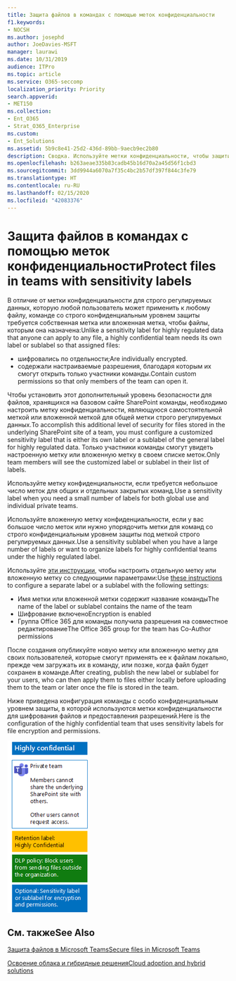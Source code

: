 ```yaml
---
title: Защита файлов в командах с помощью меток конфиденциальности
f1.keywords:
- NOCSH
ms.author: josephd
author: JoeDavies-MSFT
manager: laurawi
ms.date: 10/31/2019
audience: ITPro
ms.topic: article
ms.service: O365-seccomp
localization_priority: Priority
search.appverid:
- MET150
ms.collection:
- Ent_O365
- Strat_O365_Enterprise
ms.custom:
- Ent_Solutions
ms.assetid: 5b9c8e41-25d2-436d-89bb-9aecb9ec2b80
description: Сводка. Используйте метки конфиденциальности, чтобы защитить файлы в команде со строго конфиденциальным уровнем защиты.
ms.openlocfilehash: b263aeae335b83cadb45b16d70a2a45d56f1cbd3
ms.sourcegitcommit: 3dd9944a6070a7f35c4bc2b57df397f844c3fe79
ms.translationtype: HT
ms.contentlocale: ru-RU
ms.lasthandoff: 02/15/2020
ms.locfileid: "42083376"
---
```

# <a name="protect-files-in-teams-with-sensitivity-labels"></a><span data-ttu-id="7f99f-103">Защита файлов в командах с помощью меток конфиденциальности</span><span class="sxs-lookup"><span data-stu-id="7f99f-103">Protect files in teams with sensitivity labels</span></span>


<span data-ttu-id="7f99f-104">В отличие от метки конфиденциальности для строго регулируемых данных, которую любой пользователь может применить к любому файлу, команде со строго конфиденциальным уровнем защиты требуется собственная метка или вложенная метка, чтобы файлы, которым она назначена:</span><span class="sxs-lookup"><span data-stu-id="7f99f-104">Unlike a sensitivity label for highly regulated data that anyone can apply to any file, a highly confidential team needs its own label or sublabel so that assigned files:</span></span>

- <span data-ttu-id="7f99f-105">шифровались по отдельности;</span><span class="sxs-lookup"><span data-stu-id="7f99f-105">Are individually encrypted.</span></span>
- <span data-ttu-id="7f99f-106">содержали настраиваемые разрешения, благодаря которым их смогут открыть только участники команды.</span><span class="sxs-lookup"><span data-stu-id="7f99f-106">Contain custom permissions so that only members of the team can open it.</span></span>

<span data-ttu-id="7f99f-107">Чтобы установить этот дополнительный уровень безопасности для файлов, хранящихся на базовом сайте SharePoint команды, необходимо настроить метку конфиденциальности, являющуюся самостоятельной меткой или вложенной меткой для общей метки строго регулируемых данных.</span><span class="sxs-lookup"><span data-stu-id="7f99f-107">To accomplish this additional level of security for files stored in the underlying SharePoint site of a team, you must configure a customized sensitivity label that is either its own label or a sublabel of the general label for highly regulated data.</span></span> <span data-ttu-id="7f99f-108">Только участники команды смогут увидеть настроенную метку или вложенную метку в своем списке меток.</span><span class="sxs-lookup"><span data-stu-id="7f99f-108">Only team members will see the customized label or sublabel in their list of labels.</span></span>

<span data-ttu-id="7f99f-109">Используйте метку конфиденциальности, если требуется небольшое число меток для общих и отдельных закрытых команд.</span><span class="sxs-lookup"><span data-stu-id="7f99f-109">Use a sensitivity label when you need a small number of labels for both global use and individual private teams.</span></span> 

<span data-ttu-id="7f99f-110">Используйте вложенную метку конфиденциальности, если у вас большое число меток или нужно упорядочить метки для команд со строго конфиденциальным уровнем защиты под меткой строго регулируемых данных.</span><span class="sxs-lookup"><span data-stu-id="7f99f-110">Use a sensitivity sublabel when you have a large number of labels or want to organize labels for highly confidential teams under the highly regulated label.</span></span>

<span data-ttu-id="7f99f-111">Используйте [эти инструкции](https://docs.microsoft.com/microsoft-365/compliance/encryption-sensitivity-labels), чтобы настроить отдельную метку или вложенную метку со следующими параметрами:</span><span class="sxs-lookup"><span data-stu-id="7f99f-111">Use [these instructions](https://docs.microsoft.com/microsoft-365/compliance/encryption-sensitivity-labels) to configure a separate label or a sublabel with the following settings:</span></span>

- <span data-ttu-id="7f99f-112">Имя метки или вложенной метки содержит название команды</span><span class="sxs-lookup"><span data-stu-id="7f99f-112">The name of the label or sublabel contains the name of the team</span></span>
- <span data-ttu-id="7f99f-113">Шифрование включено</span><span class="sxs-lookup"><span data-stu-id="7f99f-113">Encryption is enabled</span></span>
- <span data-ttu-id="7f99f-114">Группа Office 365 для команды получила разрешения на совместное редактирование</span><span class="sxs-lookup"><span data-stu-id="7f99f-114">The Office 365 group for the team has Co-Author permissions</span></span>

<span data-ttu-id="7f99f-115">После создания опубликуйте новую метку или вложенную метку для своих пользователей, которые смогут применять ее к файлам локально, прежде чем загружать их в команду, или позже, когда файл будет сохранен в команде.</span><span class="sxs-lookup"><span data-stu-id="7f99f-115">After creating, publish the new label or sublabel for your users, who can then apply them to files either locally before uploading them to the team or later once the file is stored in the team.</span></span>

<span data-ttu-id="7f99f-116">Ниже приведена конфигурация команды с особо конфиденциальным уровнем защиты, в которой используются метки конфиденциальности для шифрования файлов и предоставления разрешений.</span><span class="sxs-lookup"><span data-stu-id="7f99f-116">Here is the configuration of the highly confidential team that uses sensitivity labels for file encryption and permissions.</span></span>

![Базовый уровень защиты для общедоступной команды.](../../media/highly-confidential-team-dlp-sensitivity-labels.png)


## <a name="see-also"></a><span data-ttu-id="7f99f-118">См. также</span><span class="sxs-lookup"><span data-stu-id="7f99f-118">See Also</span></span>

[<span data-ttu-id="7f99f-119">Защита файлов в Microsoft Teams</span><span class="sxs-lookup"><span data-stu-id="7f99f-119">Secure files in Microsoft Teams</span></span>](secure-files-in-teams.md)
  
[<span data-ttu-id="7f99f-120">Освоение облака и гибридные решения</span><span class="sxs-lookup"><span data-stu-id="7f99f-120">Cloud adoption and hybrid solutions</span></span>](https://docs.microsoft.com/office365/enterprise/cloud-adoption-and-hybrid-solutions)
